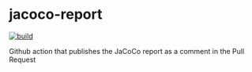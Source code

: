 # jacoco-report
[![build](https://github.com/Madrapps/jacoco-report/actions/workflows/check.yml/badge.svg)](https://github.com/Madrapps/jacoco-report/actions/workflows/check.yml)

Github action that publishes the JaCoCo report as a comment in the Pull Request
